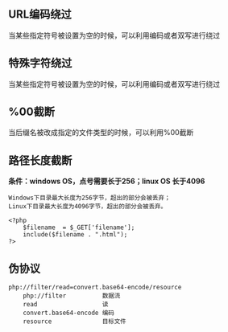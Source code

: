 ## URL编码绕过

当某些指定符号被设置为空的时候，可以利用编码或者双写进行绕过

## []()特殊字符绕过

当某些指定符号被设置为空的时候，可以利用编码或者双写进行绕过

## []()%00截断

当后缀名被改成指定的文件类型的时候，可以利用%00截断

## []()路径长度截断

**条件：windows OS，点号需要长于256；linux OS 长于4096**

```
Windows下目录最大长度为256字节，超出的部分会被丢弃；
Linux下目录最大长度为4096字节，超出的部分会被丢弃。
```

```
<?php
    $filename  = $_GET['filename'];
    include($filename . ".html");
?>
```

## []()伪协议

```
php://filter/read=convert.base64-encode/resource    
    php://filter          数据流
    read                  读
    convert.base64-encode 编码
    resource              目标文件
```

